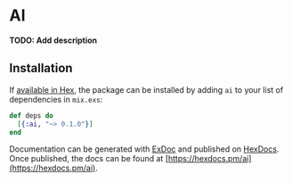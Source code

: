 # AI

**TODO: Add description**

## Installation

If [available in Hex](https://hex.pm/docs/publish), the package can be installed
by adding `ai` to your list of dependencies in `mix.exs`:

```elixir
def deps do
  [{:ai, "~> 0.1.0"}]
end
```

Documentation can be generated with [ExDoc](https://github.com/elixir-lang/ex_doc)
and published on [HexDocs](https://hexdocs.pm). Once published, the docs can
be found at [https://hexdocs.pm/ai](https://hexdocs.pm/ai).

